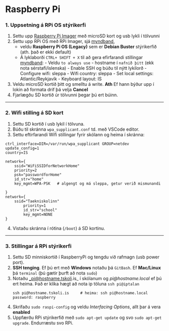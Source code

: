 # Raspberry Pi 

### 1. Uppsetning á RPi OS stýrikerfi 
1. Settu upp [Raspberry Pi Imager](https://www.raspberrypi.com/software/) með microSD kort og usb lykli í tölvunni 
1. Settu upp RPi OS með RPi Imager, sjá [myndband](https://www.youtube.com/watch?v=ntaXWS8Lk34), 
	- veldu **Raspberry Pi OS (Legacy)** sem er **Debian Buster** stýrikerfið (ath. það er ekki default) 
	- Á lyklaborði `CTRL+ SHIFT + X` til að gera efirfarandi stillingar [myndband](https://www.youtube.com/watch?v=s93ss44C_yM):
        	- Veldu `to always use`
        	- hostname í `nafnið þitt` (ekk nota sérstafi/íslenska)
        	- Enable SSH og búðu til nýtt lykilorð 
        	- Configure wifi: sleppa 
        	- Wifi country: sleppa
         	- Set local settings: Atlantic/Reykjavík
         	- Keyboard layout: IS
1. Veldu microSD kortið þitt og smelltu á write. **Ath** Ef hann býður upp í lokin að formata drif þá velja **Cancel**
1. Fjarlægðu SD kortið úr tölvunni þegar þú ert búinn.

---

### 2. Wifi stilling á SD kort 
1. Settu SD kortið í usb lykil í tölvuna.
2. Búðu til skránna `wpa_supplicant.conf` td. með VSCode editor.   
3. Settu eftirfarandi Wifi stillingar fyrir skólann og heima í skránna:
```
ctrl_interface=DIR=/var/run/wpa_supplicant GROUP=netdev
update_config=1
country=IS

network={
	ssid="WiFiSSIDforNetworkHome"
	priority=2
	psk="passwordforHome"
	id_str="home"
	key_mgmt=WPA-PSK   # algengt og má sleppa, getur verið mismunandi

}
network={
	ssid="Taekniskolinn"  
    	priority=1 
    	id_str="school"
    	key_mgmt=NONE
}

```
4. Vistaðu skránna í rótina (`/boot`) á SD kortinu.

---

### 3. Stillingar á RPi stýrikerfi 

1. Settu SD minniskortið í RaspberryPi og tengdu við rafmagn (usb power port).
1. **SSH tenging**. Ef þú ert með **Windows** notaðu þá `GitBash`. Ef **Mac/Linux** þá `terminal` (þú gætir þurft að nota `sudo`)
1. Notaðu  _pi@hostname.tskoli.is_ í skólanum og _pi@hostname.local_  ef þú ert heima. Það er klíka hægt að nota ip töluna `ssh pi@iptalan`      
      ```Linux
      ssh pi@hostname.tskoli.is     # heima: ssh pi@hostname.local  
      password: raspberry
      ```   
1. Skrifaðu `sudo raspi-config` og veldu _Interfacing Options_, allt þar á vera **enabled**
1. Uppfærðu RPi stýrikerfið með `sudo apt-get update` og svo `sudo apt-get upgrade`. Endurræstu svo RPi.



<!--
### 3. Að tengjast RPi með VNC (GUI), 
1. [leiðbeiningar](https://www.tomshardware.com/reviews/raspberry-pi-headless-setup-how-to,6028.html#enabling-and-connecting-over-vnc). <br> Að keyra VNC server á Raspberry Pi leyfir þér að stjórna RPi desktop þráðlaust á fartölvu (the VNC viewer).
1. [stillingar á RPi OS](https://projects.raspberrypi.org/en/projects/raspberry-pi-using/0) t.d. að breyta upplausn á skjánum. 
-->


